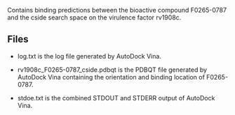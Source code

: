 Contains binding predictions between the bioactive compound F0265-0787 and the cside search space on the virulence factor rv1908c.

## Files

- log.txt is the log file generated by AutoDock Vina.

- rv1908c_F0265-0787_cside.pdbqt is the PDBQT file generated by AutoDock Vina containing the orientation and binding location of F0265-0787.

- stdoe.txt is the combined STDOUT and STDERR output of AutoDock Vina.

